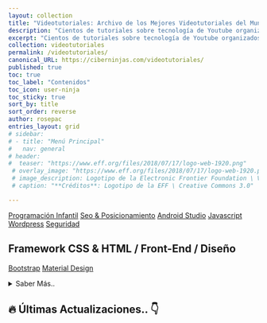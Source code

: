 ```yaml
---
layout: collection
title: "Videotutoriales: Archivo de los Mejores Videotutoriales del Mundo en Español"
description: "Cientos de tutoriales sobre tecnología de Youtube organizados por diferentes temáticas"
excerpt: "Cientos de tutoriales sobre tecnología de Youtube organizados por diferentes temáticas"
collection: videotutoriales
permalink: /videotutoriales/
canonical_URL: https://ciberninjas.com/videotutoriales/
published: true
toc: true
toc_label: "Contenidos"
toc_icon: user-ninja
toc_sticky: true
sort_by: title
sort_order: reverse
author: rosepac
entries_layout: grid
# sidebar:
# - title: "Menú Principal"
#   nav: general
# header:
#  teaser: "https://www.eff.org/files/2018/07/17/logo-web-1920.png"
 # overlay_image: "https://www.eff.org/files/2018/07/17/logo-web-1920.png"
 # image_description: Logotipo de la Electronic Frontier Foundation \ Visto en Ciberninjas
 # caption: "**Créditos**: Logotipo de la EFF \ Creative Commons 3.0"

---
```


<a href="/categoria/#videotutorial-scratch" title="Mejores Videotutoriales y Más Actuales sobre Programación para Niños / Niñas con Scratch" class="btn btn--success btn--large"><i class="fas fa-cat"></i> Programación Infantil</a> <a href="/categoria/#videotutorial-seo-y-posicionamiento" title="Mejores Videotutoriales y Más Actuales sobre el SEO y el Posicionamiento Web" class="btn btn--success btn--large"><i class="fas fa-arrow-circle-up"></i> Seo & Posicionamiento</a> <a href="/categoria/#videotutorial-android-studio" title="Mejores Videotutoriales y Más Actuales sobre el SEO y el Posicionamiento Web" class="btn btn--success btn--large"><i class="fab fa-android"></i> Android Studio</a> <a href="/categoria/#videotutorial-javascript" title="Mejores Videotutoriales y Más Actuales sobre Javascript" class="btn btn--success btn--large"><i class="fab fa-js-square"></i> Javascript</a> <a href="/categoria/#videotutorial-wordpress" title="Mejores Videotutoriales de Wordpress y diseño de plantillas Wordpress" class="btn btn--success btn--large"><i class="fab fa-wordpress"></i> Wordpress</a> <a href="/categoria/#videotutorial-seguridad" title="Mejores Videotutoriales de Seguridad Informática Sobre Frameworks y CMS" class="btn btn--success btn--large"><i class="fas fa-lock"></i> Seguridad</a>

## Framework CSS & HTML / Front-End / Diseño 

<a href="/categoria/#videotutorial-bootstrap" title="Mejores Videotutoriales de Diseño sobre Bootstrap" class="btn btn--success btn--large"><i class="fab fa-bootstrap"></i> Bootstrap</a> <a href="/categoria/#videotutorial-material-design" title="Mejores Videotutoriales de Diseño sobre Material Design" class="btn btn--success btn--large"><i class="fas fa-pencil-ruler"></i> Material Design</a>
<!-- <a href="/categoria/#v%C3%ADdeo-educaci%C3%B3n" title="Documentales relacionados con la educación y los nuevos pensamientos de paradigmas y metodologías alternativas" class="btn btn--success btn--large">👩‍🏫 Educación</a>  <a href="/categoria/#v%C3%ADdeo-seguridad-inform%C3%A1tica" title="Documentales de Seguridad Informática" class="btn btn--success btn--large">🔐 Seguridad informática</a> <a href="/categoria/#v%C3%ADdeo-pel%C3%ADculas" title="Trailers y Extractos de las Películas Nuevas y Antiguas Más Impresionantes que Conozco o He Visto" class="btn btn--success btn--large">🎬 Películas Trailers</a> <a href="/categoria/#seguridad-inform%C3%A1tica" title="Libros de Categoría Seguridad Informática" class="btn btn--success btn--large">🔐 Seguridad Informática</a> <a href="/categoria/#seguridad-inform%C3%A1tica" title="Trailers y Extractos de las Series Nuevas y Antiguas Más Impresionantes que Conozco o He Visto" class="btn btn--success btn--large">🎥 Series Trailers</a> <a href="/categoria/#seguridad-inform%C3%A1tica" title="Trailers y Extractos de los Videojuegos Nuevas Más Impresionantes y Esperados del 2019" class="btn btn--success btn--large">🎮 Videojuegos Trailers</a> -->

<details>
<summary>Saber Más..</summary>
<br/>
<p>Índice de las múltiples páginas que se irán creando a posteriori sobre las que se irán implementando los diferentes video-tutoriales agregados sobre el sitio desde Youtube.</p>
<p>Creando así, un listado interesante de video tutoriales recopilados Online; todos sobre un mismo lugar. Esa es la idea.</p>
<p>Aún queda un poco de trabajo por desarrollar, va en camino.. Pasito a pasito..</p>
</details>

## 🔥 Últimas Actualizaciones.. 👇
